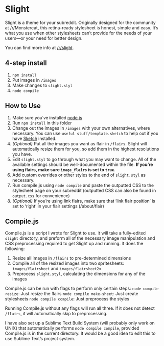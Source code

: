 # Slight
Slight is a theme for your subreddit. Originally designed for the community at /r/Monstercat, this retina-ready stylesheet is honest, simple and easy. It’s what you use when other stylesheets can’t provide for the needs of your users—or your need for better design.

You can find more info at [/r/slight](https://www.reddit.com/r/slight).

## 4-step install
1. `npm install`
2. Put images in `/images`
3. Make changes to `slight.styl`
4. `node compile`

## How to Use
1. Make sure you’ve installed [node.js](https://nodejs.org/download/)
2. Run `npm install` in this folder
3. Change out the images in `/images` with your own alternatives, where necessary. You can use `useful stuff/template.sketch` to help out if you have [Sketch](http://bohemiancoding.com/sketch/) installed.
4. _(Optional)_ Put all the images you want as flair in `/flairs`. Slight will automatically resize them for you, so add them in the highest resolutions you have.
5. Edit `slight.styl` to go through what you may want to change. All of the available settings should be well-documented within the file. __If you’re using flairs, make sure `image_flairs` is set to `true`.__
6. Add custom overrides or other styles to the end of `slight.styl` as necessary.
7. Run compile.js using `node compile` and paste the outputted CSS to the stylesheet page on your subreddit (outputted CSS can also be found in `output.css` for convenience)
8. _(Optional)_ If you’re using link flairs, make sure that ‘link flair position’ is set to ‘right’ in your flair settings (/about/flair)

## Compile.js
Compile.js is a script I wrote for Slight to use. It will take a fully-edited `slight` directory, and preform all of the necessary image manipulation and CSS preprocessing required to get Slight up and running. It does the following:

1. Resize all images in `/flairs` to pre-determined dimensions
2. Compile all of the resized images into two spritesheets: `images/flairsheet` and `images/flairsheet2x`
3. Preprocess `slight.styl`, calculating the dimensions for any of the images

Compile.js can be run with flags to perform only certain steps:
`node compile resize`: Just resize the flairs
`node compile make-sheet`: Just create stylesheets
`node compile compile`: Just preprocess the styles

Running Compile.js without any flags will run all three. If it does not detect `/flairs`, it will automatically skip to preprocessing.

I have also set up a Sublime Text Build System (will probably only work on UNIX) that automatically performs `node compile compile`, provided Compile.js is in the current directory. It would be a good idea to edit this to use Sublime Text’s project system.